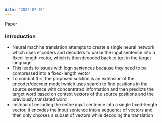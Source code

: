 ```yaml
---
date: '2024-07-19'
---
```

[Paper](https://arxiv.org/pdf/1409.0473)
### Introduction
- Neural machine translation attempts to create a single neural network which uses encoders and decoders to parse the input sentence into a fixed-length vector, which is then decoded back to text in the target language
- This leads to issues with logn sentences because they need to be compressed into a fixed-length vector
- To combat this, the proposed solution is an extension of the encoder/decoder model which uses search to find positions in the source sentence with concentrated information and then predicts the target word based on context vectors of the source positions and the previously translated word
- Instead of encoding the entire input sentence into a single fixed-length vector, it encodes the input sentence into a sequence of vectors and then only chooses a subset of vectors while decoding the translation

